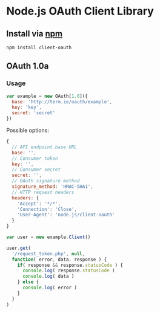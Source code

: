 # Node.js OAuth Client Library

## Install via [npm](http://npmjs.org)

```
npm install client-oauth
```

## OAuth 1.0a

### Usage

```javascript
var example = new OAuth[1.0]({
  base: 'http://term.ie/oauth/example',
  key: 'key',
  secret: 'secret'
})
```

Possible options:

```javascript
{
  // API endpoint base URL
  base: '',
  // Consumer token
  key: '',
  // Consumer secret
  secret: '',
  // OAuth signature method
  signature_method: 'HMAC-SHA1',
  // HTTP request headers
  headers: {
    'Accept': '*/*',
    'Connection': 'Close',
    'User-Agent': 'node.js/client-oauth'
  }
}
```

```javascript
var user = new example.Client()
```

```javascript
user.get(
  '/request_token.php', null,
  function( error, data, response ) {
    if( response && response.statusCode ) {
      console.log( response.statusCode )
      console.log( data )
    } else {
      console.log( error )
    }
  }
)
```
